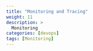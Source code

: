 ```yaml
---
title: "Monitoring and Tracing"
weight: 11
description: >
  Monitoring
categories: [devops]
tags: [Monitoring]
---
```

